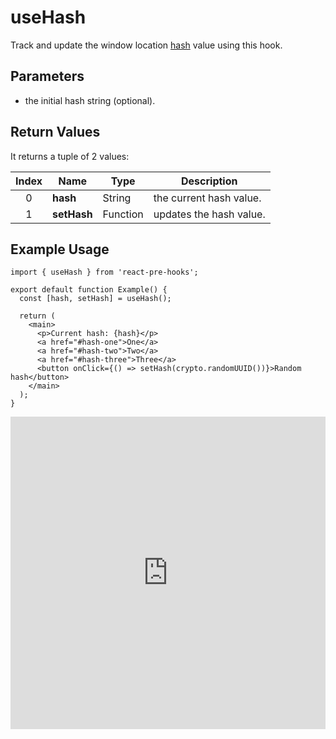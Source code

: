 # useHash

Track and update the window location [hash](https://developer.mozilla.org/en-US/docs/Web/API/Location/hash) value using this hook.

## Parameters

- the initial hash string (optional).

## Return Values

It returns a tuple of 2 values:

| Index | Name        | Type     | Description             |
| :---: | ----------- | -------- | ----------------------- |
|   0   | **hash**    | String   | the current hash value. |
|   1   | **setHash** | Function | updates the hash value. |

## Example Usage

```tsx
import { useHash } from 'react-pre-hooks';

export default function Example() {
  const [hash, setHash] = useHash();

  return (
    <main>
      <p>Current hash: {hash}</p>
      <a href="#hash-one">One</a>
      <a href="#hash-two">Two</a>
      <a href="#hash-three">Three</a>
      <button onClick={() => setHash(crypto.randomUUID())}>Random hash</button>
    </main>
  );
}
```

<iframe src="https://codesandbox.io/embed/usehash-jjv59m?fontsize=14&hidenavigation=1&module=%2Fsrc%2FComponent.tsx&theme=dark" style="width:100%; height:500px; border:0; overflow:hidden;" title="useHash" allow="accelerometer; ambient-light-sensor; camera; encrypted-media; geolocation; gyroscope; hid; microphone; midi; payment; usb; vr; xr-spatial-tracking" sandbox="allow-forms allow-modals allow-popups allow-presentation allow-same-origin allow-scripts"></iframe>
